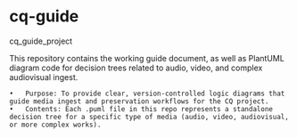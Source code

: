 # cq-guide

cq_guide_project

This repository contains the working guide document, as well as PlantUML diagram code for  decision trees related to audio, video, and complex audiovisual ingest.

	•	Purpose: To provide clear, version-controlled logic diagrams that guide media ingest and preservation workflows for the CQ project.
	•	Contents: Each .puml file in this repo represents a standalone decision tree for a specific type of media (audio, video, audiovisual, or more complex works).
